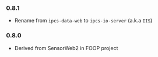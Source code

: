 ### 0.8.1

- Rename from `ipcs-data-web` to `ipcs-io-server` (a.k.a `IIS`)

### 0.8.0

- Derived from SensorWeb2 in FOOP project
